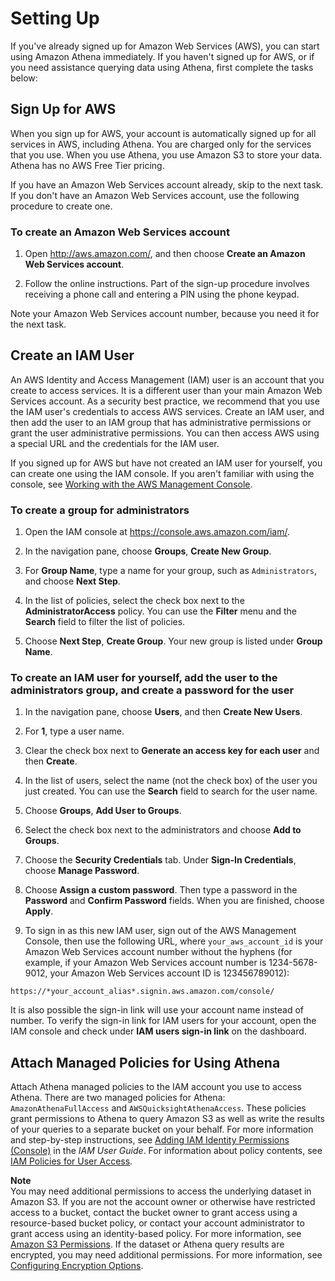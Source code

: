 # Setting Up<a name="setting-up"></a>

If you've already signed up for Amazon Web Services \(AWS\), you can start using Amazon Athena immediately\. If you haven't signed up for AWS, or if you need assistance querying data using Athena, first complete the tasks below:

## Sign Up for AWS<a name="sign-up-for-aws"></a>

When you sign up for AWS, your account is automatically signed up for all services in AWS, including Athena\. You are charged only for the services that you use\. When you use Athena, you use Amazon S3 to store your data\. Athena has no AWS Free Tier pricing\.

If you have an Amazon Web Services account already, skip to the next task\. If you don't have an Amazon Web Services account, use the following procedure to create one\.

### To create an Amazon Web Services account<a name="to-create-an-aws-account"></a>

1. Open [http://aws\.amazon\.com/](http://aws.amazon.com/), and then choose **Create an Amazon Web Services account**\.

1. Follow the online instructions\. Part of the sign\-up procedure involves receiving a phone call and entering a PIN using the phone keypad\.

Note your Amazon Web Services account number, because you need it for the next task\.

## Create an IAM User<a name="create-an-iam-user"></a>

An AWS Identity and Access Management \(IAM\) user is an account that you create to access services\. It is a different user than your main Amazon Web Services account\. As a security best practice, we recommend that you use the IAM user's credentials to access AWS services\. Create an IAM user, and then add the user to an IAM group that has administrative permissions or grant the user administrative permissions\. You can then access AWS using a special URL and the credentials for the IAM user\.

If you signed up for AWS but have not created an IAM user for yourself, you can create one using the IAM console\. If you aren't familiar with using the console, see [Working with the AWS Management Console](https://docs.aws.amazon.com/awsconsolehelpdocs/latest/gsg/getting-started.html)\.

### To create a group for administrators<a name="to-create-a-group-for-administrators"></a>

1. Open the IAM console at [https://console\.aws\.amazon\.com/iam/](https://console.aws.amazon.com/iam/)\.

1. In the navigation pane, choose **Groups**, **Create New Group**\.

1. For **Group Name**, type a name for your group, such as `Administrators`, and choose **Next Step**\.

1. In the list of policies, select the check box next to the **AdministratorAccess** policy\. You can use the **Filter** menu and the **Search** field to filter the list of policies\.

1. Choose **Next Step**, **Create Group**\. Your new group is listed under **Group Name**\.

### To create an IAM user for yourself, add the user to the administrators group, and create a password for the user<a name="to-create-an-iam-user-for-yourself-add-the-user-to-the-administrators-group-and-create-a-password-for-the-user"></a>

1. In the navigation pane, choose **Users**, and then **Create New Users**\.

1. For **1**, type a user name\.

1. Clear the check box next to **Generate an access key for each user** and then **Create**\.

1. In the list of users, select the name \(not the check box\) of the user you just created\. You can use the **Search** field to search for the user name\.

1. Choose **Groups**, **Add User to Groups**\.

1. Select the check box next to the administrators and choose **Add to Groups**\.

1. Choose the **Security Credentials** tab\. Under **Sign\-In Credentials**, choose **Manage Password**\.

1. Choose **Assign a custom password**\. Then type a password in the **Password** and **Confirm Password** fields\. When you are finished, choose **Apply**\.

1. To sign in as this new IAM user, sign out of the AWS Management Console, then use the following URL, where `your_aws_account_id` is your Amazon Web Services account number without the hyphens \(for example, if your Amazon Web Services account number is 1234\-5678\-9012, your Amazon Web Services account ID is 123456789012\):

```
https://*your_account_alias*.signin.aws.amazon.com/console/
```

It is also possible the sign\-in link will use your account name instead of number\. To verify the sign\-in link for IAM users for your account, open the IAM console and check under **IAM users sign\-in link** on the dashboard\.

## Attach Managed Policies for Using Athena<a name="attach-managed-policies-for-using-ate"></a>

Attach Athena managed policies to the IAM account you use to access Athena\. There are two managed policies for Athena: `AmazonAthenaFullAccess` and `AWSQuicksightAthenaAccess`\. These policies grant permissions to Athena to query Amazon S3 as well as write the results of your queries to a separate bucket on your behalf\. For more information and step\-by\-step instructions, see [Adding IAM Identity Permissions \(Console\)](https://docs.aws.amazon.com/IAM/latest/UserGuide/access_policies_manage-attach-detach.html#add-policies-console) in the *IAM User Guide*\. For information about policy contents, see [IAM Policies for User Access](managed-policies.md)\.

**Note**  
You may need additional permissions to access the underlying dataset in Amazon S3\. If you are not the account owner or otherwise have restricted access to a bucket, contact the bucket owner to grant access using a resource\-based bucket policy, or contact your account administrator to grant access using an identity\-based policy\. For more information, see [Amazon S3 Permissions](s3-permissions.md)\. If the dataset or Athena query results are encrypted, you may need additional permissions\. For more information, see [Configuring Encryption Options](encryption.md)\.